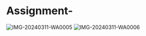 # Assignment-

![IMG-20240311-WA0005](https://github.com/Ezinne-65/Assignment-/assets/149053358/e5acee8b-a96c-4906-92eb-bacd6e7f3b76)
![IMG-20240311-WA0006](https://github.com/Ezinne-65/Assignment-/assets/149053358/0a6cd55e-e84c-4ca0-b148-0f0b7a3ae3a0)
